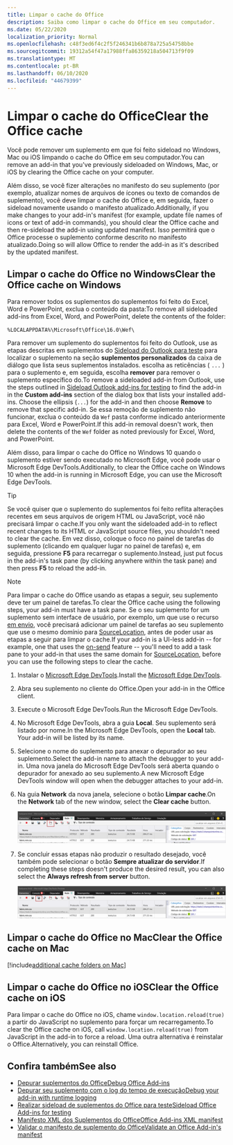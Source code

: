 ```yaml
---
title: Limpar o cache do Office
description: Saiba como limpar o cache do Office em seu computador.
ms.date: 05/22/2020
localization_priority: Normal
ms.openlocfilehash: c48f3ed6f4c2f5f246341b6b878a725a54758bbe
ms.sourcegitcommit: 19312a54f47a17988ffa86359218a504713f9f09
ms.translationtype: MT
ms.contentlocale: pt-BR
ms.lasthandoff: 06/10/2020
ms.locfileid: "44679399"
---
```

# <a name="clear-the-office-cache"></a><span data-ttu-id="72a77-103">Limpar o cache do Office</span><span class="sxs-lookup"><span data-stu-id="72a77-103">Clear the Office cache</span></span>

<span data-ttu-id="72a77-104">Você pode remover um suplemento em que foi feito sideload no Windows, Mac ou iOS limpando o cache do Office em seu computador.</span><span class="sxs-lookup"><span data-stu-id="72a77-104">You can remove an add-in that you've previously sideloaded on Windows, Mac, or iOS by clearing the Office cache on your computer.</span></span>

<span data-ttu-id="72a77-105">Além disso, se você fizer alterações no manifesto do seu suplemento (por exemplo, atualizar nomes de arquivos de ícones ou texto de comandos de suplemento), você deve limpar o cache do Office e, em seguida, fazer o sideload novamente usando o manifesto atualizado.</span><span class="sxs-lookup"><span data-stu-id="72a77-105">Additionally, if you make changes to your add-in's manifest (for example, update file names of icons or text of add-in commands), you should clear the Office cache and then re-sideload the add-in using updated manifest.</span></span> <span data-ttu-id="72a77-106">Isso permitirá que o Office processe o suplemento conforme descrito no manifesto atualizado.</span><span class="sxs-lookup"><span data-stu-id="72a77-106">Doing so will allow Office to render the add-in as it's described by the updated manifest.</span></span>

## <a name="clear-the-office-cache-on-windows"></a><span data-ttu-id="72a77-107">Limpar o cache do Office no Windows</span><span class="sxs-lookup"><span data-stu-id="72a77-107">Clear the Office cache on Windows</span></span>

<span data-ttu-id="72a77-108">Para remover todos os suplementos do suplementos foi feito do Excel, Word e PowerPoint, exclua o conteúdo da pasta:</span><span class="sxs-lookup"><span data-stu-id="72a77-108">To remove all sideloaded add-ins from Excel, Word, and PowerPoint, delete the contents of the folder:</span></span>

```text
%LOCALAPPDATA%\Microsoft\Office\16.0\Wef\
```

<span data-ttu-id="72a77-109">Para remover um suplemento do suplementos foi feito do Outlook, use as etapas descritas em suplementos do [Sideload do Outlook para teste](../outlook/sideload-outlook-add-ins-for-testing.md) para localizar o suplemento na seção **suplementos personalizados** da caixa de diálogo que lista seus suplementos instalados. escolha as reticências ( `...` ) para o suplemento e, em seguida, escolha **remover** para remover o suplemento específico do.</span><span class="sxs-lookup"><span data-stu-id="72a77-109">To remove a sideloaded add-in from Outlook, use the steps outlined in [Sideload Outlook add-ins for testing](../outlook/sideload-outlook-add-ins-for-testing.md) to find the add-in in the **Custom add-ins** section of the dialog box that lists your installed add-ins. Choose the ellipsis (`...`) for the add-in and then choose **Remove** to remove that specific add-in.</span></span> <span data-ttu-id="72a77-110">Se essa remoção de suplemento não funcionar, exclua o conteúdo da `Wef` pasta conforme indicado anteriormente para Excel, Word e PowerPoint.</span><span class="sxs-lookup"><span data-stu-id="72a77-110">If this add-in removal doesn't work, then delete the contents of the `Wef` folder as noted previously for Excel, Word, and PowerPoint.</span></span>

<span data-ttu-id="72a77-111">Além disso, para limpar o cache do Office no Windows 10 quando o suplemento estiver sendo executado no Microsoft Edge, você pode usar o Microsoft Edge DevTools.</span><span class="sxs-lookup"><span data-stu-id="72a77-111">Additionally, to clear the Office cache on Windows 10 when the add-in is running in Microsoft Edge, you can use the Microsoft Edge DevTools.</span></span>

> [!TIP]
> <span data-ttu-id="72a77-112">Se você quiser que o suplemento do suplementos foi feito reflita alterações recentes em seus arquivos de origem HTML ou JavaScript, você não precisará limpar o cache.</span><span class="sxs-lookup"><span data-stu-id="72a77-112">If you only want the sideloaded add-in to reflect recent changes to its HTML or JavaScript source files, you shouldn't need to clear the cache.</span></span> <span data-ttu-id="72a77-113">Em vez disso, coloque o foco no painel de tarefas do suplemento (clicando em qualquer lugar no painel de tarefas) e, em seguida, pressione **F5** para recarregar o suplemento.</span><span class="sxs-lookup"><span data-stu-id="72a77-113">Instead, just put focus in the add-in's task pane (by clicking anywhere within the task pane) and then press **F5** to reload the add-in.</span></span>

> [!NOTE]
> <span data-ttu-id="72a77-114">Para limpar o cache do Office usando as etapas a seguir, seu suplemento deve ter um painel de tarefas.</span><span class="sxs-lookup"><span data-stu-id="72a77-114">To clear the Office cache using the following steps, your add-in must have a task pane.</span></span> <span data-ttu-id="72a77-115">Se o seu suplemento for um suplemento sem interface de usuário, por exemplo, um que use o recurso [em envio](../outlook/outlook-on-send-addins.md), você precisará adicionar um painel de tarefas ao seu suplemento que use o mesmo domínio para [SourceLocation](../reference/manifest/sourcelocation.md), antes de poder usar as etapas a seguir para limpar o cache.</span><span class="sxs-lookup"><span data-stu-id="72a77-115">If your add-in is a UI-less add-in -- for example, one that uses the [on-send](../outlook/outlook-on-send-addins.md) feature -- you'll need to add a task pane to your add-in that uses the same domain for [SourceLocation](../reference/manifest/sourcelocation.md), before you can use the following steps to clear the cache.</span></span>

1. <span data-ttu-id="72a77-116">Instalar o [Microsoft Edge DevTools](https://www.microsoft.com/p/microsoft-edge-devtools-preview/9mzbfrmz0mnj).</span><span class="sxs-lookup"><span data-stu-id="72a77-116">Install the [Microsoft Edge DevTools](https://www.microsoft.com/p/microsoft-edge-devtools-preview/9mzbfrmz0mnj).</span></span>

2. <span data-ttu-id="72a77-117">Abra seu suplemento no cliente do Office.</span><span class="sxs-lookup"><span data-stu-id="72a77-117">Open your add-in in the Office client.</span></span>

3. <span data-ttu-id="72a77-118">Execute o Microsoft Edge DevTools.</span><span class="sxs-lookup"><span data-stu-id="72a77-118">Run the Microsoft Edge DevTools.</span></span>

4. <span data-ttu-id="72a77-119">No Microsoft Edge DevTools, abra a guia **Local**. Seu suplemento será listado por nome.</span><span class="sxs-lookup"><span data-stu-id="72a77-119">In the Microsoft Edge DevTools, open the **Local** tab. Your add-in will be listed by its name.</span></span>

5. <span data-ttu-id="72a77-120">Selecione o nome do suplemento para anexar o depurador ao seu suplemento.</span><span class="sxs-lookup"><span data-stu-id="72a77-120">Select the add-in name to attach the debugger to your add-in.</span></span> <span data-ttu-id="72a77-121">Uma nova janela do Microsoft Edge DevTools será aberta quando o depurador for anexado ao seu suplemento.</span><span class="sxs-lookup"><span data-stu-id="72a77-121">A new Microsoft Edge DevTools window will open when the debugger attaches to your add-in.</span></span>

6. <span data-ttu-id="72a77-122">Na guia **Network** da nova janela, selecione o botão **Limpar cache**.</span><span class="sxs-lookup"><span data-stu-id="72a77-122">On the **Network** tab of the new window, select the **Clear cache** button.</span></span>

    ![Captura de tela do Microsoft Edge DevTools com o botão Limpar cache realçado](../images/edge-devtools-clear-cache.png)

7. <span data-ttu-id="72a77-124">Se concluir essas etapas não produzir o resultado desejado, você também pode selecionar o botão **Sempre atualizar do servidor**.</span><span class="sxs-lookup"><span data-stu-id="72a77-124">If completing these steps doesn't produce the desired result, you can also select the **Always refresh from server** button.</span></span>

    ![Captura de tela do Microsoft Edge DevTools com o botão sempre atualizar do servidor realçado](../images/edge-devtools-refresh-from-server.png)

## <a name="clear-the-office-cache-on-mac"></a><span data-ttu-id="72a77-126">Limpar o cache do Office no Mac</span><span class="sxs-lookup"><span data-stu-id="72a77-126">Clear the Office cache on Mac</span></span>

[!include[additional cache folders on Mac](../includes/mac-cache-folders.md)]

## <a name="clear-the-office-cache-on-ios"></a><span data-ttu-id="72a77-127">Limpar o cache do Office no iOS</span><span class="sxs-lookup"><span data-stu-id="72a77-127">Clear the Office cache on iOS</span></span>

<span data-ttu-id="72a77-128">Para limpar o cache do Office no iOS, chame `window.location.reload(true)` a partir do JavaScript no suplemento para forçar um recarregamento.</span><span class="sxs-lookup"><span data-stu-id="72a77-128">To clear the Office cache on iOS, call `window.location.reload(true)` from JavaScript in the add-in to force a reload.</span></span> <span data-ttu-id="72a77-129">Uma outra alternativa é reinstalar o Office.</span><span class="sxs-lookup"><span data-stu-id="72a77-129">Alternatively, you can reinstall Office.</span></span>

## <a name="see-also"></a><span data-ttu-id="72a77-130">Confira também</span><span class="sxs-lookup"><span data-stu-id="72a77-130">See also</span></span>

- [<span data-ttu-id="72a77-131">Depurar suplementos do Office</span><span class="sxs-lookup"><span data-stu-id="72a77-131">Debug Office Add-ins</span></span>](debug-add-ins-using-f12-developer-tools-on-windows-10.md)
- [<span data-ttu-id="72a77-132">Depurar seu suplemento com o log do tempo de execução</span><span class="sxs-lookup"><span data-stu-id="72a77-132">Debug your add-in with runtime logging</span></span>](runtime-logging.md)
- [<span data-ttu-id="72a77-133">Realizar sideload de suplementos do Office para teste</span><span class="sxs-lookup"><span data-stu-id="72a77-133">Sideload Office Add-ins for testing</span></span>](sideload-office-add-ins-for-testing.md)
- [<span data-ttu-id="72a77-134">Manifesto XML dos Suplementos do Office</span><span class="sxs-lookup"><span data-stu-id="72a77-134">Office Add-ins XML manifest</span></span>](../develop/add-in-manifests.md)
- [<span data-ttu-id="72a77-135">Validar o manifesto de suplemento do Office</span><span class="sxs-lookup"><span data-stu-id="72a77-135">Validate an Office Add-in's manifest</span></span>](troubleshoot-manifest.md)
